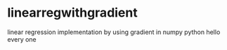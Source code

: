 # linearregwithgradient
linear regression implementation by using gradient in numpy python
hello every one
